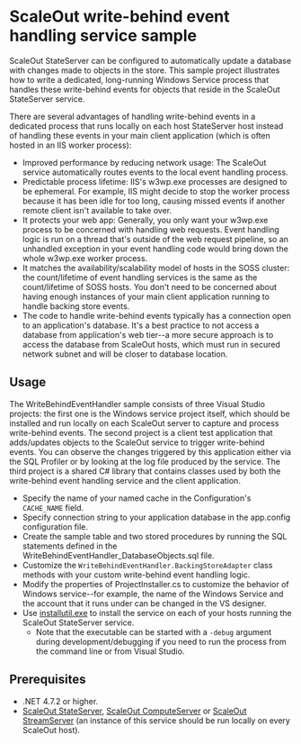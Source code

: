 # ScaleOut write-behind event handling service sample


ScaleOut StateServer can be configured to automatically update a database with changes made to objects in the store. This sample project illustrates how to write a dedicated, long-running Windows Service process that handles these write-behind events for objects that reside in the ScaleOut StateServer service.

There are several advantages of handling write-behind events in a dedicated process that runs locally on each host StateServer host instead of handling these events in your main client application (which is often hosted in an IIS worker process):

 - Improved performance by reducing network usage: The ScaleOut service automatically routes events to the local event handling process.
 - Predictable process lifetime: IIS's w3wp.exe processes are designed to be ephemeral. For example, IIS might decide to stop the worker process because it has been idle for too long, causing missed events if another remote client isn't available to take over.
 - It protects your web app: Generally, you only want your w3wp.exe process to be concerned with handling web requests. Event handling logic is run on a thread that's outside of the web request pipeline, so an unhandled exception in your event handling code would bring down the whole w3wp.exe worker process.
 - It matches the availability/scalability model of hosts in the SOSS cluster: the count/lifetime of event handling services is the same as the count/lifetime of SOSS hosts. You don't need to be concerned about having enough instances of your main client application running to handle backing store events.
 - The code to handle write-behind events typically has a connection open to an application's database. It's a best practice to not access a database from application's web tier--a more secure approach is to access the database from ScaleOut hosts, which must run in secured network subnet and will be closer to database location.

## Usage

The WriteBehindEventHandler sample consists of three Visual Studio projects: the first one is the Windows service project itself, which should be installed and run locally on each ScaleOut server to capture and process write-behind events. The second project is a client test application that adds/updates objects to the ScaleOut service to trigger write-behind events. You can observe the changes triggered by this application either via the SQL Profiler or by looking at the log file produced by the service. The third project is a shared C# library that contains classes used by both the write-behind event handling service and the client application.

 - Specify the name of your named cache in the Configuration's `CACHE_NAME` field.
 - Specify connection string to your application database in the app.config configuration file.
 - Create the sample table and two stored procedures by running the SQL statements defined in the WriteBehindEventHandler_DatabaseObjects.sql file.
 - Customize the `WriteBehindEventHandler.BackingStoreAdapter` class methods with your custom write-behind event handling logic.
 - Modify the properties of ProjectInstaller.cs to customize the behavior of Windows service--for example, the name of the Windows Service and the account that it runs under can be changed in the VS designer.
 - Use [installutil.exe](https://msdn.microsoft.com/en-us/library/sd8zc8ha.aspx) to install the service on each of your hosts running the ScaleOut StateServer service.
   - Note that the executable can be started with a `-debug` argument during development/debugging if you need to run the process from the command line or from Visual Studio.

## Prerequisites

 - .NET 4.7.2 or higher.
 - [ScaleOut StateServer](https://www.scaleoutsoftware.com/products/stateserver/), [ScaleOut ComputeServer](https://www.scaleoutsoftware.com/products/computeserver/) or [ScaleOut StreamServer](https://www.scaleoutsoftware.com/products/streamserver/) (an instance of this service should be run locally on every ScaleOut host).
